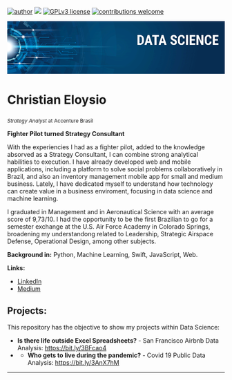 [![author](https://img.shields.io/badge/author-ChristianEloysio-red.svg)](https://www.linkedin.com/in/christianeloysio) [![](https://img.shields.io/badge/python-3.7+-blue.svg)](https://www.python.org/downloads/release/python-365/) [![GPLv3 license](https://img.shields.io/badge/License-GPLv3-blue.svg)](http://perso.crans.org/besson/LICENSE.html) [![contributions welcome](https://img.shields.io/badge/contributions-welcome-brightgreen.svg?style=flat)](https://github.com/carlosfab/portfolio-data-science/issues)

<p align="center">
  <img src="banner.png" >
</p>

# Christian Eloysio
<sub>*Strategy Analyst* at Accenture Brasil</sub>

**Fighter Pilot turned Strategy Consultant**

With the experiencies I had as a fighter pilot, added to the knowledge absorved as a Strategy Consultant, I can combine strong analytical habilities to execution. I have already developed web and mobile applications, including a platform to solve social problems collaboratively in Brazil, and also an inventory management mobile app for small and medium business. Lately, I have dedicated myself to understand how technology can create value in a business enviroment, focusing in data science and machine learning.

I graduated in Management and in Aeronautical Science with an average score of 9,73/10. I had the opportunity to be the first Brazilian to go for a semester exchange at the U.S. Air Force Academy in Colorado Springs, broadening my understandong related to Leadership, Strategic Airspace Defense, Operational Design, among other subjects.

**Background in:** Python, Machine Learning, Swift, JavaScript, Web.

**Links:**
* [LinkedIn](https://www.linkedin.com/in/christianeloysio)
* [Medium](https://medium.com/@christianeloysio)


## Projects:
This repository has the objective to show my projects within Data Science:

* **Is there life outside Excel Spreadsheets?** - San Francisco Airbnb Data Analysis: https://bit.ly/3BFcao4
* * **Who gets to live during the pandemic?** - Covid 19 Public Data Analysis: https://bit.ly/3AnX7hM
---
